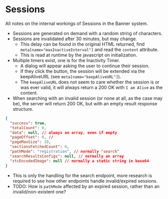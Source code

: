 # Sessions

All notes on the internal workings of Sessions in the Banner system.

- Sessions are generated on demand with a random string of characters.
- Sessions are invalidated after 30 minutes, but may change.
  - This delay can be found in the original HTML returned, find `meta[name="maxInactiveInterval"]` and read the `content` attribute.
  - This is read at runtime by the javascript on initialization.
- Multiple timers exist, one is for the Inactivity Timer.
  - A dialog will appear asking the user to continue their session.
  - If they click the button, the session will be extended via the keepAliveURL (see `meta[name="keepAliveURL"]`).
  - The `keepAliveURL` does not seem to care whether the session is or was ever valid, it will always return a 200 OK with `I am Alive` as the content.
- When searching with an invalid session (or none at all, as the case may be), the server will return 200 OK, but with an empty result response structure.

```json
{
  "success": true,
  "totalCount": 0,
  "data": null, // always an array, even if empty
  "pageOffset": 0, //
  "pageMaxSize": 10,
  "sectionsFetchedCount": 0,
  "pathMode": "registration", // normally "search"
  "searchResultsConfigs": null, // normally an array
  "ztcEncodedImage": null // normally a static string in base64
}
```

- This is only the handling for the search endpoint, more research is required to see how other endpoints handle invalid/expired sessions.
- TODO: How is `pathMode` affected by an expired session, rather than an invalid/non-existent one?

